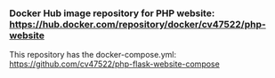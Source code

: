 ### Docker Hub image repository for PHP website: https://hub.docker.com/repository/docker/cv47522/php-website 

This repository has the docker-compose.yml: https://github.com/cv47522/php-flask-website-compose
